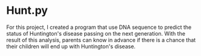 # Hunt.py

For this project, I created a program that use DNA sequence to predict the status of Huntington's disease
passing on the next generation. With the result of this analysis, parents can know in advance if there is a
chance that their children will end up with Huntington's disease. 